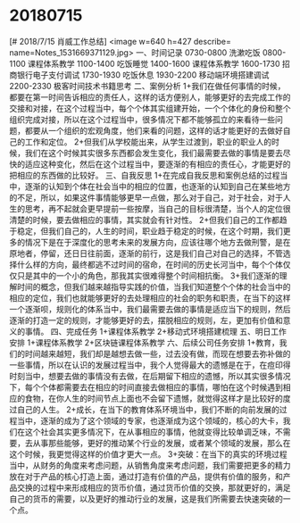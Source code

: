 # 20180715

[# 2018/7/15 肖威工作总结]
<image w=640 h=427 describe= name=Notes_1531669371129.jpg>
一、时间记录
0730-0800 洗漱吃饭
0800-1100 课程体系教学
1100-1400 吃饭睡觉
1400-1600 课程体系教学
1600-1730 招商银行电子支付调试
1730-1930 吃饭休息
1930-2200 移动端环境搭建调试
2200-2330 极客时间技术书籍思考
二、案例分析
1+我们在做任何事情的时候，都要在第一时间告诉相应的责任人，这样的话方便别人，能够更好的去完成工作的交接和对接，在这个过程当中，每个个体其实组建开始，一个个体化的身份和整个组织完成对接，所以在这个过程当中，很多情况下都不能够孤立的来看待一些问题，都要从一个组织的宏观角度，他们来看的问题，这样的话才能更好的去做好自己的工作和定位。
2+但我们从学校能出来，从学生过渡到，职业的职业人的时候，我们在这个时候其实很多东西都会发生变化，我们最需要去做的事情是要去尽快的适应这种变化，然后在这个过程当中，要逐渐的有相应的责任心，才能更好的把相应的东西做的比较好。
三、自我反思
1+在完成自我反思和案例总结的过程当中，逐渐的认知到个体在社会当中的相应的位置，也逐渐的认知到自己在某些地方的不足，所以，如果这件事情能够更早一点做，那么对于自己，对于社会，对于人生的思考，再不起就会更早提前一些按摩，当自己的目标很清楚，当个人的定位很清楚的时候，要去做相应的事情，其实就会有针对性。
2+但我们自己的工作都趋于稳定，但我们自己的，人生的时间，职业趋于稳定的时候，在这个时期，我们更多的情况下是在于深度化的思考未来的发展方向，应该往哪个地方去做刑警，是在原地者，停留，还日日往前面，逐渐的前行，这是我们自己对自己的选择，不管选择什么样的方向，最终都逃不过时间的宿命，在时间的历史长河当中，每个个体仅仅只是其中的一个小的角色，那我其实很难得整个时间相抗衡。
3+我们逐渐的理解时间的概念，但我们越来越指导实践的价值，当我们知道整个个体的社会当中的相应的定位，我们也就能够更好的去处理相应的社会的职务和职责，在当下的这样一个逐渐呗，规则化的体系当中，我们最需要去做的事情是适应当下的规则，然后逐渐的打造一定的规则，才能够更好的去，摆脱相应的规则，左，更加有价值和意义的事情。
四、完成任务
1+课程体系教学
2+移动式环境搭建梳理
五、明日工作安排
1+课程体系教学
2+区块链课程体系教学
六、后续公司任务安排
1+教育，我们的时间越来越短，我们却是越想去做一些，过去没有做，而现在想要去弥补做的一些事情，所以在认识的发展过程当中，我个人觉得最大的遗憾是在于，在痘印得时刻当中，想要去做的事情没有去做，在后期留下相应的遗憾，所以其实很多情况下，每个个体都需要去在相应的时间直接去做相应的事情，哪怕在这个时候遇到相应的食物，在你人生的时间节点上面也不会留下遗憾，就觉得这样才是比较好的度过自己的人生。
2+成长，在当下的教育体系环境当中，我们不断的向前发展的过程当中，逐渐的成为了这个领域的专家，也逐渐成为这个领域的，核心的大卡，我们在这个社会其实更多情况下，在从事相应的事情，他就变得比较单调乏味，不需要，去从事那些能够，更好的推动某个行业的发展，或者某个领域的发展，那么在这个时候，我更觉得这样的价值才更大一点。
3+突破：在当下的真实的环境过程当中，从财务的角度来考虑问题，从销售角度来考虑问题，我们需要把更多的精力放在对于产品的核心打造上面，通过打造有价值的产品，提供有价值的服务，和产品交换的过程中来形成相应的货币价值，通过货币价值的交换，那就更好的，满足自己的货币的需要，以及更好的推动行业的发展，这是我们所需要去快速突破的一个点。
